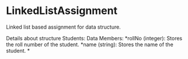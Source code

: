 # LinkedListAssignment
Linked list based assignment for data structure.

Details about structure Students:
	Data Members:
	*rollNo (integer): Stores the roll number of the student.
	*name (string): Stores the name of the student.
	*
